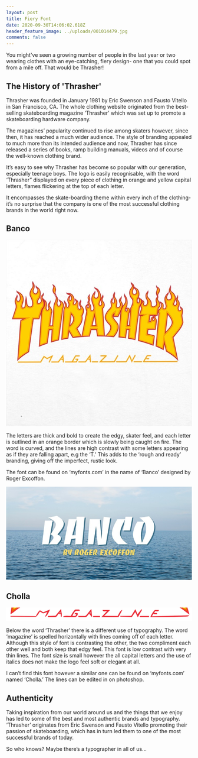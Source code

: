 ```yaml
---
layout: post
title: Fiery Font
date: 2020-09-30T14:06:02.618Z
header_feature_image: ../uploads/001014479.jpg
comments: false
---
```

You might've seen a growing number of people in the last year or two wearing clothes with an eye-catching, fiery design- one that you could spot from a mile off. That would be Thrasher! 

## The History of 'Thrasher'

Thrasher was founded in January 1981 by Eric Swenson and Fausto Vitello in San Francisco, CA. The whole clothing website originated from the best-selling skateboarding magazine ‘Thrasher’ which was set up to promote a skateboarding hardware company. 

The magazines’ popularity continued to rise among skaters however, since then, it has reached a much wider audience. The style of branding appealed to much more than its intended audience and now, Thrasher has since released a series of books, ramp building manuals, videos and of course the well-known clothing brand.

It’s easy to see why Thrasher has become so popular with our generation, especially teenage boys. The logo is easily recognisable, with the word ‘Thrasher” displayed on every piece of clothing in orange and yellow capital letters, flames flickering at the top of each letter.

It encompasses the skate-boarding theme within every inch of the clothing- it’s no surprise that the company is one of the most successful clothing brands in the world right now.

## Banco

!['Thrasher' logo from Pinterest.co.uk](../uploads/thrasher-logo.jpg "'Thrasher' logo from Pinterest.co.uk")

The letters are thick and bold to create the edgy, skater feel, and each letter is outlined in an orange border which is slowly being caught on fire. The word is curved, and the lines are high contrast with some letters appearing as if they are falling apart, e.g the ‘T.’ This adds to the ‘rough and ready’ branding, giving off the imperfect, rustic look.

The font can be found on ‘myfonts.com’ in the name of ‘Banco’ designed by Roger Excoffon.

!['Banco' font by 'Myfonts.com'](../uploads/banco.jpg "'Banco' font by 'Myfonts.com'")

## Cholla

!['Thrasher' logo from Pinterest.co.uk](../uploads/thrasher-logo-.png "'Thrasher' logo from Pinterest.co.uk")

Below the word ‘Thrasher’ there is a different use of typography. The word ‘magazine’ is spelled horizontally with lines coming off of each letter. Although this style of font is contrasting the other, the two compliment each other well and both keep that edgy feel. This font is low contrast with very thin lines. The font size is small however the all capital letters and the use of italics does not make the logo feel soft or elegant at all.

I can’t find this font however a similar one can be found on ‘myfonts.com’ named ‘Cholla.’ The lines can be edited in on photoshop.

## Authenticity

Taking inspiration from our world around us and the things that we enjoy has led to some of the best and most authentic brands and typography. ‘Thrasher’ originates from Eric Swenson and Fausto Vitello promoting their passion of skateboarding, which has in turn led them to one of the most successful brands of today.

So who knows? Maybe there’s a typographer in all of us…